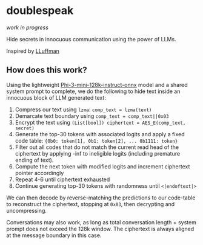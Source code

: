 # doublespeak
_work in progress_

Hide secrets in innocuous communication using the power of LLMs.

Inspired by [LLuffman](https://botnoise.org/~pokes/lluffman/)

## How does this work?

Using the lightweight [Phi-3-mini-128k-instruct-onnx](https://huggingface.co/microsoft/Phi-3-mini-128k-instruct-onnx) model and a shared system prompt to complete, we do the following to hide text inside an innocuous block of LLM generated text:

1. Compress our text using `lzma`: `comp_text = lzma(text)`
2. Demarcate text boundary using `comp_text = comp_text||0x03`
3. Encrypt the text using `(List[bool]) ciphertext = AES_E(comp_text, secret)`
4. Generate the top-30 tokens with associated logits and apply a fixed code table: `{0b0: token[1], 0b1: token[2], ... 0b1111: token}`
5. Filter out all codes that do not match the current read head of the ciphertext by applying -inf to ineligible logits (including premature ending of text).
6. Compute the next token with modified logits and increment ciphertext pointer accordingly
7. Repeat 4-6 until ciphertext exhausted
8. Continue generating top-30 tokens with randomness until `<|endoftext|>`

We can then decode by reverse-matching the predictions to our code-table to reconstruct the ciphertext, stopping at `0x03`, then decrypting and uncompressing.

Conversations may also work, as long as total conversation length + system prompt does not exceed the 128k window. The ciphertext is always aligned at the message boundary in this case.